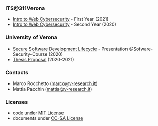 ### ITS@311Verona
- [Intro to Web Cybersecurity](./first_year_2021) - First Year (2021)
- [Intro to Web Cybersecurity](./second_year_2020) - Second Year (2020)

### University of Verona
- [Secure Software Development Lifecycle](./univr/lecture_univr_10Nov2020.pdf) - Presentation @Sofware-Security-Course (2020)
- [Thesis Proposal](./univr/v-research_thesis-univr2020.pdf) (2020-2021)

### Contacts
- Marco Rocchetto (marco@v-research.it)
- Mattia Pacchin (mattia@v-research.it)

### Licenses
- code under [MIT License](./LICENSE-code)
- documents under [CC-SA License](./LICENSE-docs)
